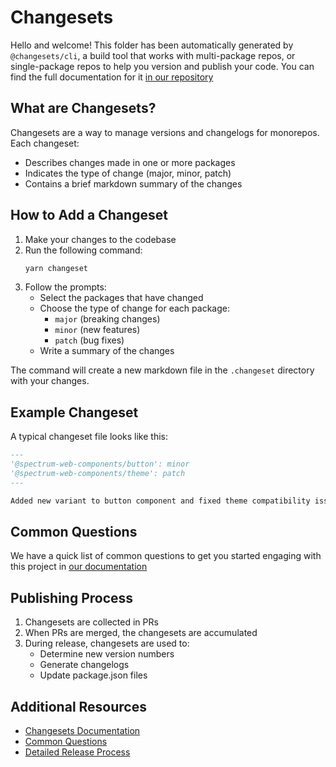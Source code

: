 # Changesets

Hello and welcome! This folder has been automatically generated by `@changesets/cli`, a build tool that works
with multi-package repos, or single-package repos to help you version and publish your code. You can
find the full documentation for it [in our repository](https://github.com/changesets/changesets)

## What are Changesets?

Changesets are a way to manage versions and changelogs for monorepos. Each changeset:

-   Describes changes made in one or more packages
-   Indicates the type of change (major, minor, patch)
-   Contains a brief markdown summary of the changes

## How to Add a Changeset

1. Make your changes to the codebase
2. Run the following command:
    ```bash
    yarn changeset
    ```
3. Follow the prompts:
    - Select the packages that have changed
    - Choose the type of change for each package:
        - `major` (breaking changes)
        - `minor` (new features)
        - `patch` (bug fixes)
    - Write a summary of the changes

The command will create a new markdown file in the `.changeset` directory with your changes.

## Example Changeset

A typical changeset file looks like this:

```markdown
---
'@spectrum-web-components/button': minor
'@spectrum-web-components/theme': patch
---

Added new variant to button component and fixed theme compatibility issues
```

## Common Questions

We have a quick list of common questions to get you started engaging with this project in
[our documentation](https://github.com/changesets/changesets/blob/main/docs/common-questions.md)

## Publishing Process

1. Changesets are collected in PRs
2. When PRs are merged, the changesets are accumulated
3. During release, changesets are used to:
    - Determine new version numbers
    - Generate changelogs
    - Update package.json files

## Additional Resources

-   [Changesets Documentation](https://github.com/changesets/changesets)
-   [Common Questions](https://github.com/changesets/changesets/blob/main/docs/common-questions.md)
-   [Detailed Release Process](https://github.com/changesets/changesets/blob/main/docs/detailed-explanation.md)
